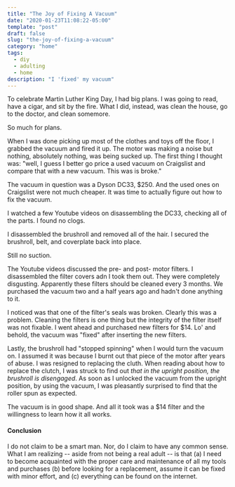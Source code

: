 ```yaml
---
title: "The Joy of Fixing A Vacuum"
date: "2020-01-23T11:08:22-05:00"
template: "post"
draft: false
slug: "the-joy-of-fixing-a-vacuum"
category: "home"
tags:
  - diy
  - adulting
  - home
description: "I 'fixed' my vacuum"
---
```



To celebrate Martin Luther King Day, I had big plans. I was going to read, have a cigar, and sit by
the fire. What I did, instead, was clean the house, go to the doctor, and clean somemore.

So much for plans.

When I was done picking up most of the clothes and toys off the floor, I grabbed the vacuum and fired
it up. The motor was making a noise but nothing, absolutely nothing, was being sucked up. The first thing I thought
was: "well, I guess I better go price a used vacuum on Craigslist and compare that with a new vacuum. This was is broke."

The vacuum in question was a Dyson DC33, $250. And the used ones on Craigslist were not much
cheaper. It was time to actually figure out how to fix the vacuum.

I watched a few Youtube videos on disassembling the DC33, checking all of the parts. I found no clogs.

I disassembled the brushroll and removed all of the hair. I secured the brushroll, belt, and coverplate back into place.

Still no suction.

The Youtube videos discussed the pre- and
post- motor filters. I disassembled the filter covers adn I took them out. They were completely disgusting. Apparently these filters should be cleaned every 3 months. We purchased the vacuum two and a half years ago and hadn't done anything to it.

I noticed was that one of the filter's seals was broken. Clearly this was a problem. Cleaning the filters is one thing but the integrity of the filter itself was not fixable. I went ahead and purchased new filters for $14. Lo' and behold, the vacuum was "fixed" after inserting the new filters.

Lastly, the brushroll had "stopped spinning" when I would turn the vacuum on. I assumed it was because I burnt out that piece of the motor after years of abuse. I was resigned to replacing the cluth. When reading about how to replace the clutch, I was struck to find out _that in the upright position, the brushroll is disengaged_. As soon as I unlocked the vacuum
from the upright position, by using the vacuum, I was pleasantly surprised to find that the roller
spun as expected.

The vacuum is in good shape. And all it took was a $14 filter and the willingness to learn how it
all works.

#### Conclusion

I do not claim to be a smart man. Nor, do I claim to have any common sense. What I am
realizing -- aside from not being a real adult -- is that (a) I need to become acquainted with the proper care and maintenance of all my
tools and purchases (b) before looking for a replacement, assume it can be fixed with minor effort, and (c) everything can be found on the internet.

